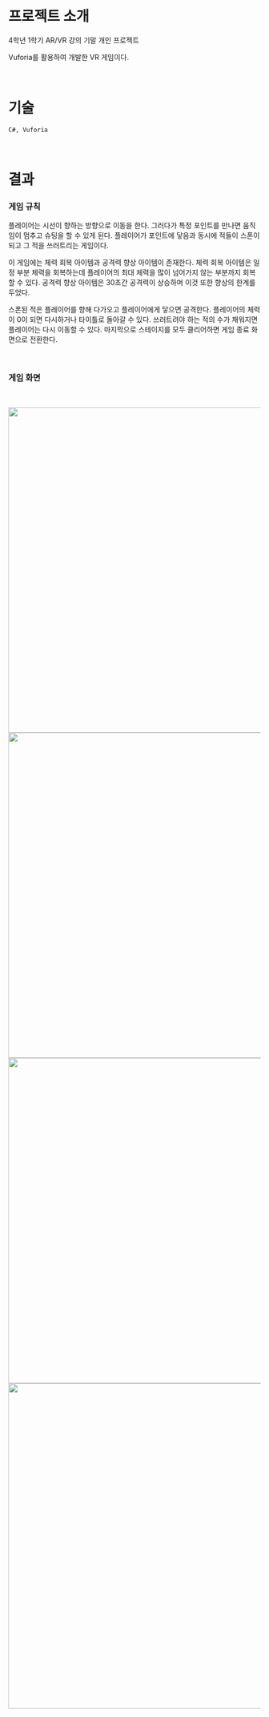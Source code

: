 # 프로젝트 소개

4학년 1학기 AR/VR 강의 기말 개인 프로젝트

Vuforia를 활용하여 개발한 VR 게임이다.

</br>

# 기술

```
C#, Vuforia
```

</br>

# 결과

### 게임 규칙

플레이어는 시선이 향하는 방향으로 이동을 한다. 그러다가 특정 포인트를 만나면 움직임이 멈추고 슈팅을 할 수 있게 된다.
플레이어가 포인트에 닿음과 동시에 적들이 스폰이 되고 그 적을 쓰러트리는 게임이다.

이 게임에는 체력 회복 아이템과 공격력 향상 아이템이 존재한다.
체력 회복 아이템은 일정 부분 체력을 회복하는데 플레이어의 최대 체력을 많이 넘어가지 않는 부분까지 회복할 수 있다.
공격력 향상 아이템은 30초간 공격력이 상승하며 이것 또한 향상의 한계를 두었다.

스폰된 적은 플레이어를 향해 다가오고 플레이어에게 닿으면 공격한다. 플레이어의 체력이 0이 되면 다시하거나 타이틀로 돌아갈 수 있다. 
쓰러트려야 하는 적의 수가 채워지면 플레이어는 다시 이동할 수 있다. 마지막으로 스테이지를 모두 클리어하면 게임 종료 화면으로 전환한다.


</br>

### 게임 화면

</br>

<p align="center">
 <img src="https://user-images.githubusercontent.com/84331957/176429380-d7900e81-0480-4cc3-b345-edcc0f925a3c.png" width="650"/>
 <img src="https://user-images.githubusercontent.com/84331957/176429397-8502ed9e-471e-4604-97fb-078b559b1c58.png" width="650"/>
 <img src="https://user-images.githubusercontent.com/84331957/176429441-dc4d51e8-df3c-4814-ba98-e5e7c510acaf.png" width="650"/>
 <img src="https://user-images.githubusercontent.com/84331957/176429490-f2c2d4c0-4fa7-4145-a918-59bbc423f034.png", width="650"/>
</p>
